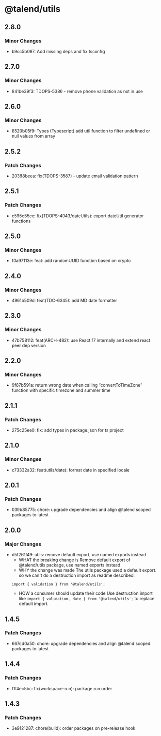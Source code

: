 # @talend/utils

## 2.8.0

### Minor Changes

- b9cc5b097: Add missing deps and fix tsconfig

## 2.7.0

### Minor Changes

- 841be39f3: TDOPS-5386 - remove phone validation as not in use

## 2.6.0

### Minor Changes

- 8520b05f9: Types (Typescript) add util function to filter undefined or null values from array

## 2.5.2

### Patch Changes

- 20388beea: fix(TDOPS-3587) - update email validation pattern

## 2.5.1

### Patch Changes

- c595c55ce: fix(TDOPS-4043/dateUtils): export dateUtil generator functions

## 2.5.0

### Minor Changes

- f0a97113e: feat: add randomUUID function based on crypto

## 2.4.0

### Minor Changes

- 4961b509d: feat(TDC-6345): add MD date formatter

## 2.3.0

### Minor Changes

- 47b758112: feat(ARCH-482): use React 17 internally and extend react peer dep version

## 2.2.0

### Minor Changes

- 9f87b591a: return wrong date when calling “convertToTimeZone” function with specific timezone and summer time

## 2.1.1

### Patch Changes

- 275c25ee0: fix: add types in package.json for ts project

## 2.1.0

### Minor Changes

- c73332a32: feat(utils/date): format date in specified locale

## 2.0.1

### Patch Changes

- 039b85775: chore: upgrade dependencies and align @talend scoped packages to latest

## 2.0.0

### Major Changes

- d5f261f49: utils: remove default export, use named exports instead
  - WHAT the breaking change is
    Remove default export of @talend/utils package, use named exports instead
  - WHY the change was made
    The utils package used a default export. so we can't do a destruction import as readme described:
  ```
  import { validation } from '@talend/utils';
  ```
  - HOW a consumer should update their code
    Use destruction import like `import { validation, date } from '@talend/utils';` to replace default import.

## 1.4.5

### Patch Changes

- 667cd0a50: chore: upgrade dependencies and align @talend scoped packages to latest

## 1.4.4

### Patch Changes

- f1f4ec5bc: fix(workspace-run): package run order

## 1.4.3

### Patch Changes

- 3e9121287: chore(build): order packages on pre-release hook
